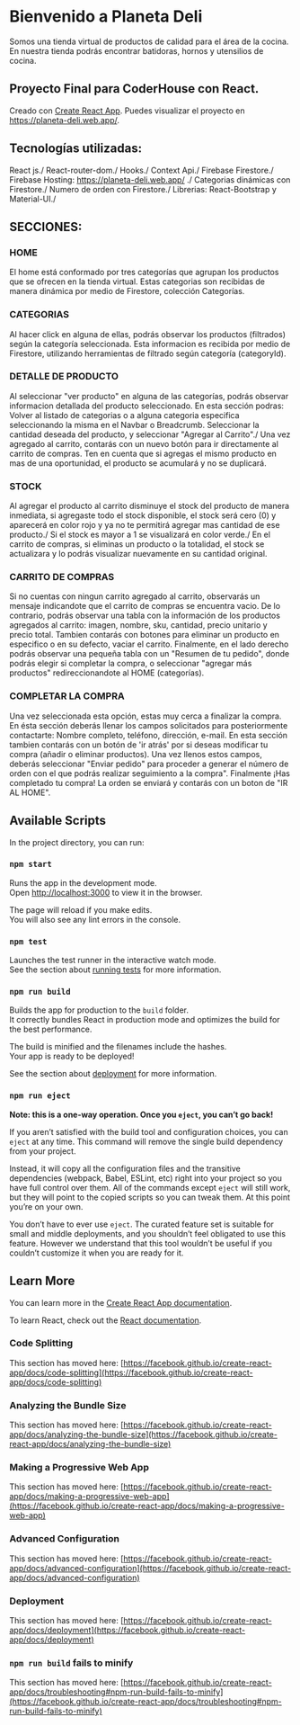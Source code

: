 # Bienvenido a Planeta Deli
Somos una tienda virtual de productos de calidad para el área de la cocina.
En nuestra tienda podrás encontrar batidoras, hornos y utensilios de cocina.

## Proyecto Final para CoderHouse con React.
Creado con [Create React App](https://github.com/facebook/create-react-app).
Puedes visualizar el proyecto en https://planeta-deli.web.app/.

## Tecnologías utilizadas:
React js./
React-router-dom./
Hooks./
Context Api./
Firebase Firestore./
Firebase Hosting: https://planeta-deli.web.app/ ./
Categorias dinámicas con Firestore./
Numero de orden con Firestore./
Librerias: React-Bootstrap y Material-UI./

## SECCIONES:

### HOME
El home está conformado por tres categorías que agrupan los productos que se ofrecen en la tienda virtual.
Estas categorias son recibidas de manera dinámica por medio de Firestore, colección Categorías.

### CATEGORIAS
Al hacer click en alguna de ellas, podrás observar los productos (filtrados) según la categoría seleccionada. Esta informacion es recibida por medio de Firestore, utilizando herramientas de filtrado según categoría (categoryId).

### DETALLE DE PRODUCTO
Al seleccionar "ver producto" en alguna de las categorías, podrás observar informacion detallada del producto seleccionado. En esta sección podras:
Volver al listado de categorias o a alguna categoria especifica seleccionando la misma en el Navbar o Breadcrumb.
Seleccionar la cantidad deseada del producto, y seleccionar "Agregar al Carrito"./
Una vez agregado al carrito, contarás con un nuevo botón para ir directamente al carrito de compras.
Ten en cuenta que si agregas el mismo producto en mas de una oportunidad, el producto se acumulará y no se duplicará.

### STOCK
Al agregar el producto al carrito disminuye el stock del producto de manera inmediata, si agregaste todo el stock disponible, el stock será cero (0) y aparecerá en color rojo y ya no te permitirá agregar mas cantidad de ese producto./
Si el stock es mayor a 1 se visualizará en color verde./
En el carrito de compras, si eliminas un producto o la totalidad, el stock se actualizara y lo podrás visualizar nuevamente en su cantidad original.

### CARRITO DE COMPRAS
Si no cuentas con ningun carrito agregado al carrito, observarás un mensaje indicandote que el carrito de compras se encuentra vacio.
De lo contrario, podrás observar una tabla con la información de los productos agregados al carrito: imagen, nombre, sku, cantidad, precio unitario y precio total.
Tambien contarás con botones para eliminar un producto en especifico o en su defecto, vaciar el carrito.
Finalmente, en el lado derecho podrás observar una pequeña tabla con un "Resumen de tu pedido", donde podrás elegir si completar la compra, o seleccionar "agregar más productos" redireccionandote al HOME (categorías).

### COMPLETAR LA COMPRA
Una vez seleccionada esta opción, estas muy cerca a finalizar la compra.
En ésta sección deberás llenar los campos solicitados para posteriormente contactarte:
Nombre completo, teléfono, dirección, e-mail. 
En esta sección tambien contarás con un botón de 'ir atrás' por si deseas modificar tu compra (añadir o eliminar productos).
Una vez llenos estos campos, deberás seleccionar "Enviar pedido" para proceder a generar el número de orden con el que podrás realizar seguimiento a la compra". 
Finalmente ¡Has completado tu compra! La orden se enviará y contarás con un boton de "IR AL HOME".

## Available Scripts

In the project directory, you can run:

### `npm start`

Runs the app in the development mode.\
Open [http://localhost:3000](http://localhost:3000) to view it in the browser.

The page will reload if you make edits.\
You will also see any lint errors in the console.

### `npm test`

Launches the test runner in the interactive watch mode.\
See the section about [running tests](https://facebook.github.io/create-react-app/docs/running-tests) for more information.

### `npm run build`

Builds the app for production to the `build` folder.\
It correctly bundles React in production mode and optimizes the build for the best performance.

The build is minified and the filenames include the hashes.\
Your app is ready to be deployed!

See the section about [deployment](https://facebook.github.io/create-react-app/docs/deployment) for more information.

### `npm run eject`

**Note: this is a one-way operation. Once you `eject`, you can’t go back!**

If you aren’t satisfied with the build tool and configuration choices, you can `eject` at any time. This command will remove the single build dependency from your project.

Instead, it will copy all the configuration files and the transitive dependencies (webpack, Babel, ESLint, etc) right into your project so you have full control over them. All of the commands except `eject` will still work, but they will point to the copied scripts so you can tweak them. At this point you’re on your own.

You don’t have to ever use `eject`. The curated feature set is suitable for small and middle deployments, and you shouldn’t feel obligated to use this feature. However we understand that this tool wouldn’t be useful if you couldn’t customize it when you are ready for it.

## Learn More

You can learn more in the [Create React App documentation](https://facebook.github.io/create-react-app/docs/getting-started).

To learn React, check out the [React documentation](https://reactjs.org/).

### Code Splitting

This section has moved here: [https://facebook.github.io/create-react-app/docs/code-splitting](https://facebook.github.io/create-react-app/docs/code-splitting)

### Analyzing the Bundle Size

This section has moved here: [https://facebook.github.io/create-react-app/docs/analyzing-the-bundle-size](https://facebook.github.io/create-react-app/docs/analyzing-the-bundle-size)

### Making a Progressive Web App

This section has moved here: [https://facebook.github.io/create-react-app/docs/making-a-progressive-web-app](https://facebook.github.io/create-react-app/docs/making-a-progressive-web-app)

### Advanced Configuration

This section has moved here: [https://facebook.github.io/create-react-app/docs/advanced-configuration](https://facebook.github.io/create-react-app/docs/advanced-configuration)

### Deployment

This section has moved here: [https://facebook.github.io/create-react-app/docs/deployment](https://facebook.github.io/create-react-app/docs/deployment)

### `npm run build` fails to minify

This section has moved here: [https://facebook.github.io/create-react-app/docs/troubleshooting#npm-run-build-fails-to-minify](https://facebook.github.io/create-react-app/docs/troubleshooting#npm-run-build-fails-to-minify)

